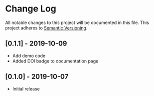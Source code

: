 # Change Log
All notable changes to this project will be documented in this file.
This project adheres to [Semantic Versioning](http://semver.org/).

## [0.1.1] - 2019-10-09
- Add demo code
- Added DOI badge to documentation page

## [0.1.0] - 2019-10-07
- Initial release
